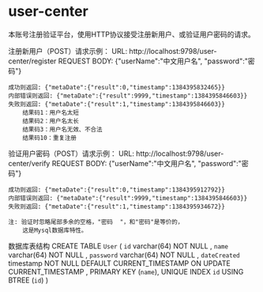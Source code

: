 user-center
===========

本账号注册验证平台，使用HTTP协议接受注册新用户、或验证用户密码的请求。

注册新用户（POST）请求示例：
    URL: http://localhost:9798/user-center/register
    REQUEST BODY: {"userName":"中文用户名", "password":"密码"}
    
    成功则返回: {"metaDate":{"result":0,"timestamp":1384395832465}}
    内部错误则返回: {"metaDate":{"result":9999,"timestamp":1384395846603}}
    失败则返回: {"metaDate":{"result":1,"timestamp":1384395846603}}
        结果码1：用户名太短
        结果码2：用户名太长
        结果码3：用户名无效、不合法
        结果码10：重复注册    

验证用户密码（POST）请求示例：
    URL: http://localhost:9798/user-center/verify
    REQUEST BODY: {"userName":"中文用户名", "password":"密码"}
    
    成功则返回: {"metaDate":{"result":0,"timestamp":1384395912792}}
    内部错误则返回: {"metaDate":{"result":9999,"timestamp":1384395846603}}
    失败则返回: {"metaDate":{"result":1,"timestamp":1384395934672}}
    
    注: 验证时忽略尾部多余的空格，"密码  "，和"密码"是等价的，
        这是Mysql数据库特性。

数据库表结构
    CREATE TABLE `User` (
        `id` varchar(64) NOT NULL ,
        `name` varchar(64) NOT NULL ,
        `password` varchar(64) NOT NULL ,
        `dateCreated` timestamp NOT NULL DEFAULT CURRENT_TIMESTAMP ON UPDATE CURRENT_TIMESTAMP ,
        PRIMARY KEY (`name`),
        UNIQUE INDEX `id` USING BTREE (`id`) 
    )
